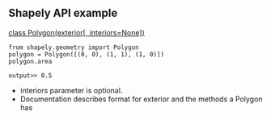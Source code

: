 ##  Shapely API example

[class Polygon(exterior[, interiors=None])](http://toblerity.org/shapely/manual.html#polygons)

    from shapely.geometry import Polygon
    polygon = Polygon([(0, 0), (1, 1), (1, 0)])
    polygon.area

    output>> 0.5

* interiors parameter is optional.  
* Documentation describes format for exterior and the methods a Polygon has
